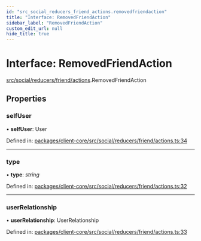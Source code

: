 ```yaml
---
id: "src_social_reducers_friend_actions.removedfriendaction"
title: "Interface: RemovedFriendAction"
sidebar_label: "RemovedFriendAction"
custom_edit_url: null
hide_title: true
---
```


# Interface: RemovedFriendAction

[src/social/reducers/friend/actions](../modules/src_social_reducers_friend_actions.md).RemovedFriendAction

## Properties

### selfUser

• **selfUser**: User

Defined in: [packages/client-core/src/social/reducers/friend/actions.ts:34](https://github.com/xr3ngine/xr3ngine/blob/673ad6a5f/packages/client-core/src/social/reducers/friend/actions.ts#L34)

___

### type

• **type**: *string*

Defined in: [packages/client-core/src/social/reducers/friend/actions.ts:32](https://github.com/xr3ngine/xr3ngine/blob/673ad6a5f/packages/client-core/src/social/reducers/friend/actions.ts#L32)

___

### userRelationship

• **userRelationship**: UserRelationship

Defined in: [packages/client-core/src/social/reducers/friend/actions.ts:33](https://github.com/xr3ngine/xr3ngine/blob/673ad6a5f/packages/client-core/src/social/reducers/friend/actions.ts#L33)
